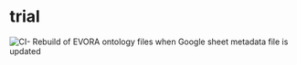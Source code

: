# trial
![CI- Rebuild of EVORA ontology files when Google sheet metadata file is updated](https://github.com/Angatar/trial/actions/workflows/generate_ontology.yml/badge.svg)
